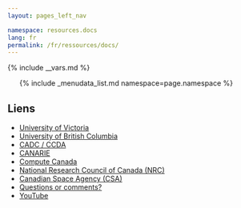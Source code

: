 ```yaml
---
layout: pages_left_nav

namespace: resources.docs
lang: fr
permalink: /fr/ressources/docs/
---
```


{% include __vars.md %}

<!-- Content starts -->

<ul class="list-unstyled">
  {% include _menudata_list.md namespace=page.namespace %}
</ul>

## Liens

  - [University of Victoria](http://www.phys.uvic.ca)
  - [University of British Columbia](http://www.phas.ubc.ca)
  - [CADC / CCDA](http://www.cadc-ccda.hia-iha.nrc-cnrc.gc.ca)
  - [CANARIE](http://www.canarie.ca)
  - [Compute Canada](http://www.computecanada.ca)
  - [National Research Council of Canada (NRC)](http://www.nrc-cnrc.gc.ca/)
  - [Canadian Space Agency (CSA)](http://www.asc-csa.gc.ca/)
  - [Questions or comments?](http://www.canarie.ca/en/contact)
  - [YouTube](http://www.youtube.com/user/canarienetwork)

<!-- Content ends -->
